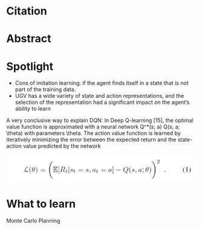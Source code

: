 # Citation

# Abstract


# Spotlight
* Cons of imitation learning: if the agent finds itself in a state that is not part of the training data.
* UGV has a wide variety of state and action representations, and the selection of the representation had a significant impact on the agent’s ability to learn

A very conclusive way to explain DQN:
In Deep Q-learning [15], the optimal value function is approximated with a neural network Q^\*(s; a) Q(s; a; \theta) with parameters \theta. The action value function is learned by iteratively minimizing the error between the expected return and the state-action value predicted by the network

![equ_1](https://github.com/hynpu/ece7970_winter2021/blob/main/Week_5/Figures/equ.JPG)

# What to learn
Monte Carlo Planning
